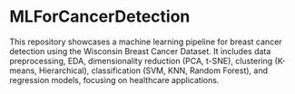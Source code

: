 # MLForCancerDetection
This repository showcases a machine learning pipeline for breast cancer detection using the Wisconsin Breast Cancer Dataset. It includes data preprocessing, EDA, dimensionality reduction (PCA, t-SNE), clustering (K-means, Hierarchical), classification (SVM, KNN, Random Forest), and regression models, focusing on healthcare applications.
